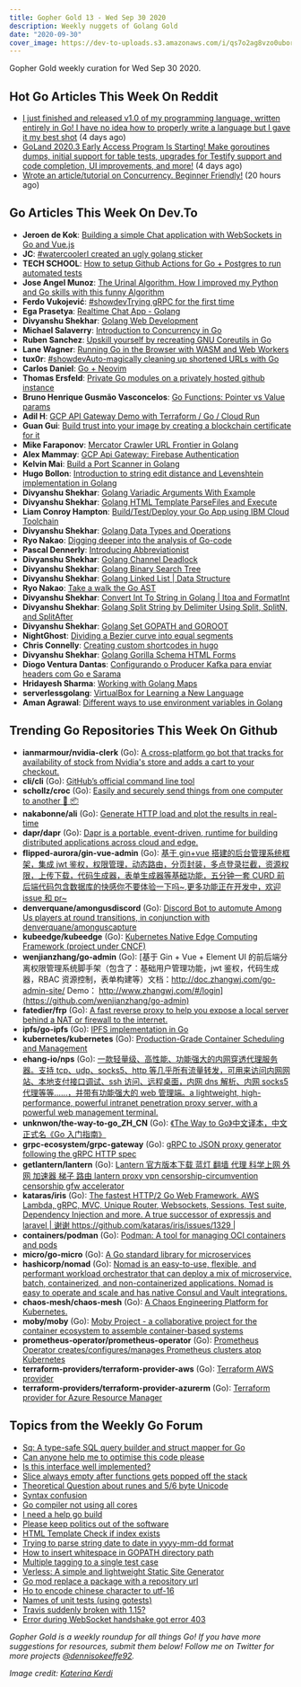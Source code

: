 ```yaml
---
title: Gopher Gold 13 - Wed Sep 30 2020
description: Weekly nuggets of Golang Gold
date: "2020-09-30"
cover_image: https://dev-to-uploads.s3.amazonaws.com/i/qs7o2ag8vzo0uborgc7v.png
---
```


Gopher Gold weekly curation for Wed Sep 30 2020.

## Hot Go Articles This Week On Reddit

- [I just finished and released v1.0 of my programming language, written entirely in Go! I have no idea how to properly write a language but I gave it my best shot](https://www.reddit.com/r/golang/comments/izgz5w/i_just_finished_and_released_v10_of_my/) (4 days ago)
- [GoLand 2020.3 Early Access Program Is Starting! Make goroutines dumps, initial support for table tests, upgrades for Testify support and code completion, UI improvements, and more!](https://www.reddit.com/r/golang/comments/izo4nu/goland_20203_early_access_program_is_starting/) (4 days ago)
- [Wrote an article/tutorial on Concurrency. Beginner Friendly!](https://www.reddit.com/r/golang/comments/j1xij2/wrote_an_articletutorial_on_concurrency_beginner/) (20 hours ago)

## Go Articles This Week On Dev.To

- **Jeroen de Kok**: [Building a simple Chat application with WebSockets in Go and Vue.js](https://dev.to/jeroendk/building-a-simple-chat-application-with-websockets-in-go-and-vue-js-gao)
- **JC**: [#watercoolerI created an ugly golang sticker](https://dev.to/pieohpah/i-created-an-ugly-golang-sticker-bhi)
- **TECH SCHOOL**: [How to setup Github Actions for Go + Postgres to run automated tests](https://dev.to/techschoolguru/how-to-setup-github-actions-for-go-postgres-to-run-automated-tests-81o)
- **Jose Angel Munoz**: [The Urinal Algorithm. How I improved my Python and Go skills with this funny Algorithm](https://dev.to/imjoseangel/the-urinal-algorithm-how-i-improved-my-python-and-go-skills-with-this-funny-algorithm-4bej)
- **Ferdo Vukojević**: [#showdevTrying gRPC for the first time](https://dev.to/fvukojevic/trying-grpc-for-the-first-time-304m)
- **Ega Prasetya**: [Realtime Chat App - Golang](https://dev.to/ga/realtime-chat-app-golang-5498)
- **Divyanshu Shekhar**: [Golang Web Development](https://dev.to/divshekhar/golang-web-development-4ane)
- **Michael Salaverry**: [Introduction to Concurrency in Go](https://dev.to/barakplasma/concurrency-in-go-5da)
- **Ruben Sanchez**: [Upskill yourself by recreating GNU Coreutils in Go](https://dev.to/rubenwap/upskill-yourself-by-recreating-gnu-coretools-in-go-9f5)
- **Lane Wagner**: [Running Go in the Browser with WASM and Web Workers](https://dev.to/wagslane/running-go-in-the-browser-with-wasm-and-web-workers-4ac8)
- **tux0r**: [#showdevAuto-magically cleaning up shortened URLs with Go](https://dev.to/tux0r/auto-magically-cleaning-up-shortened-urls-with-go-1fgh)
- **Carlos Daniel**: [Go + Neovim](https://dev.to/carlosdss/go-neovim-30n9)
- **Thomas Ersfeld**: [Private Go modules on a privately hosted github instance](https://dev.to/tersfeld/private-golang-modules-on-a-private-hosted-github-instance-4jnj)
- **Bruno Henrique Gusmão Vasconcelos**: [Go Functions: Pointer vs Value params](https://dev.to/brunohgv/go-functions-pointer-vs-value-params-8af)
- **Adil H**: [GCP API Gateway Demo with Terraform / Go / Cloud Run](https://dev.to/didil/gcp-api-gateway-demo-with-terraform-go-cloud-run-3o9e)
- **Guan Gui**: [Build trust into your image by creating a blockchain certificate for it](https://dev.to/guiguan/build-trust-into-your-image-by-creating-a-blockchain-certificate-for-it-4824)
- **Mike Faraponov**: [Mercator Crawler URL Frontier in Golang](https://dev.to/spacenomad/mercator-url-frontier-in-golang-15o2)
- **Alex Mammay**: [GCP Api Gateway: Firebase Authentication](https://dev.to/amammay/gcp-api-gateway-firebase-authentication-34j7)
- **Kelvin Mai**: [Build a Port Scanner in Golang](https://dev.to/kelvinmai/build-a-port-scanner-in-golang-149i)
- **Hugo Bollon**: [Introduction to string edit distance and Levenshtein implementation in Golang](https://dev.to/hbollon/introduction-to-string-edit-distance-and-levenshtein-implementation-in-golang-2l99)
- **Divyanshu Shekhar**: [Golang Variadic Arguments With Example](https://dev.to/divshekhar/golang-variadic-arguments-with-example-22c3)
- **Divyanshu Shekhar**: [Golang HTML Template ParseFiles and Execute](https://dev.to/divshekhar/golang-html-template-parsefiles-and-execute-2mh8)
- **Liam Conroy Hampton**: [Build/Test/Deploy your Go App using IBM Cloud Toolchain](https://dev.to/liamchampton/build-test-deploy-your-go-app-using-ibm-cloud-toolchain-1onc)
- **Divyanshu Shekhar**: [Golang Data Types and Operations](https://dev.to/divshekhar/golang-data-types-and-operations-28gk)
- **Ryo Nakao**: [Digging deeper into the analysis of Go-code](https://dev.to/nakabonne/digging-deeper-into-the-analysis-of-go-code-31af)
- **Pascal Dennerly**: [Introducing Abbreviationist](https://dev.to/dnnrly/introducing-abbreviationist-1lfm)
- **Divyanshu Shekhar**: [Golang Channel Deadlock](https://dev.to/divshekhar/golang-channel-deadlock-with-example-5203)
- **Divyanshu Shekhar**: [Golang Binary Search Tree](https://dev.to/divshekhar/golang-binary-search-tree-5fj7)
- **Divyanshu Shekhar**: [Golang Linked List | Data Structure](https://dev.to/divshekhar/golang-linked-list-data-structure-h20)
- **Ryo Nakao**: [Take a walk the Go AST](https://dev.to/nakabonne/take-a-walk-the-go-ast-e02)
- **Divyanshu Shekhar**: [Convert Int To String in Golang | Itoa and FormatInt](https://dev.to/divshekhar/convert-int-to-string-in-golang-itoa-and-formatint-710)
- **Divyanshu Shekhar**: [Golang Split String by Delimiter Using Split, SplitN, and SplitAfter](https://dev.to/divshekhar/golang-split-string-by-delimiter-using-split-splitn-and-splitafter-4aom)
- **Divyanshu Shekhar**: [Golang Set GOPATH and GOROOT](https://dev.to/divshekhar/golang-set-gopath-and-goroot-1l6o)
- **NightGhost**: [Dividing a Bezier curve into equal segments](https://dev.to/zergon321/dividing-a-bezier-curve-into-equal-segments-2hh8)
- **Chris Connelly**: [Creating custom shortcodes in hugo](https://dev.to/teamallnighter/creating-custom-shortcodes-in-hugo-30dg)
- **Divyanshu Shekhar**: [Golang Gorilla Schema HTML Forms](https://dev.to/divshekhar/golang-gorilla-schema-html-forms-1j3n)
- **Diogo Ventura Dantas**: [Configurando o Producer Kafka para enviar headers com Go e Sarama](https://dev.to/diogodantas/configurando-o-producer-kafka-para-enviar-headers-com-go-e-sarama-3bha)
- **Hridayesh Sharma**: [Working with Golang Maps](https://dev.to/vyasriday/working-with-golang-maps-148h)
- **serverlessgolang**: [VirtualBox for Learning a New Language](https://dev.to/serverlessgolang/virtualbox-for-learning-a-new-language-1g6l)
- **Aman Agrawal**: [Different ways to use environment variables in Golang](https://dev.to/loginradius/different-ways-to-use-environment-variables-in-golang-cg6)

## Trending Go Repositories This Week On Github

- **ianmarmour/nvidia-clerk** (Go): [A cross-platform go bot that tracks for availability of stock from Nvidia's store and adds a cart to your checkout.](https://github.com/ianmarmour/nvidia-clerk)
- **cli/cli** (Go): [GitHub’s official command line tool](https://github.com/cli/cli)
- **schollz/croc** (Go): [Easily and securely send things from one computer to another 🐊 📦](https://github.com/schollz/croc)
- **nakabonne/ali** (Go): [Generate HTTP load and plot the results in real-time](https://github.com/nakabonne/ali)
- **dapr/dapr** (Go): [Dapr is a portable, event-driven, runtime for building distributed applications across cloud and edge.](https://github.com/dapr/dapr)
- **flipped-aurora/gin-vue-admin** (Go): [基于 gin+vue 搭建的后台管理系统框架，集成 jwt 鉴权，权限管理，动态路由，分页封装，多点登录拦截，资源权限，上传下载，代码生成器，表单生成器等基础功能，五分钟一套 CURD 前后端代码包含数据库的快感你不要体验一下吗~,更多功能正在开发中，欢迎 issue 和 pr~](https://github.com/flipped-aurora/gin-vue-admin)
- **denverquane/amongusdiscord** (Go): [Discord Bot to automute Among Us players at round transitions, in conjunction with denverquane/amonguscapture](https://github.com/denverquane/amongusdiscord)
- **kubeedge/kubeedge** (Go): [Kubernetes Native Edge Computing Framework (project under CNCF)](https://github.com/kubeedge/kubeedge)
- **wenjianzhang/go-admin** (Go): [基于 Gin + Vue + Element UI 的前后端分离权限管理系统脚手架（包含了：基础用户管理功能，jwt 鉴权，代码生成器，RBAC 资源控制，表单构建等）文档：http://doc.zhangwj.com/go-admin-site/ Demo： http://www.zhangwj.com/#/login](https://github.com/wenjianzhang/go-admin)
- **fatedier/frp** (Go): [A fast reverse proxy to help you expose a local server behind a NAT or firewall to the internet.](https://github.com/fatedier/frp)
- **ipfs/go-ipfs** (Go): [IPFS implementation in Go](https://github.com/ipfs/go-ipfs)
- **kubernetes/kubernetes** (Go): [Production-Grade Container Scheduling and Management](https://github.com/kubernetes/kubernetes)
- **ehang-io/nps** (Go): [一款轻量级、高性能、功能强大的内网穿透代理服务器。支持 tcp、udp、socks5、http 等几乎所有流量转发，可用来访问内网网站、本地支付接口调试、ssh 访问、远程桌面，内网 dns 解析、内网 socks5 代理等等……，并带有功能强大的 web 管理端。a lightweight, high-performance, powerful intranet penetration proxy server, with a powerful web management terminal.](https://github.com/ehang-io/nps)
- **unknwon/the-way-to-go_ZH_CN** (Go): [《The Way to Go》中文译本，中文正式名《Go 入门指南》](https://github.com/unknwon/the-way-to-go_ZH_CN)
- **grpc-ecosystem/grpc-gateway** (Go): [gRPC to JSON proxy generator following the gRPC HTTP spec](https://github.com/grpc-ecosystem/grpc-gateway)
- **getlantern/lantern** (Go): [Lantern 官方版本下载 蓝灯 翻墙 代理 科学上网 外网 加速器 梯子 路由 lantern proxy vpn censorship-circumvention censorship gfw accelerator](https://github.com/getlantern/lantern)
- **kataras/iris** (Go): [The fastest HTTP/2 Go Web Framework. AWS Lambda, gRPC, MVC, Unique Router, Websockets, Sessions, Test suite, Dependency Injection and more. A true successor of expressjs and laravel | 谢谢 https://github.com/kataras/iris/issues/1329 |](https://github.com/kataras/iris)
- **containers/podman** (Go): [Podman: A tool for managing OCI containers and pods](https://github.com/containers/podman)
- **micro/go-micro** (Go): [A Go standard library for microservices](https://github.com/micro/go-micro)
- **hashicorp/nomad** (Go): [Nomad is an easy-to-use, flexible, and performant workload orchestrator that can deploy a mix of microservice, batch, containerized, and non-containerized applications. Nomad is easy to operate and scale and has native Consul and Vault integrations.](https://github.com/hashicorp/nomad)
- **chaos-mesh/chaos-mesh** (Go): [A Chaos Engineering Platform for Kubernetes.](https://github.com/chaos-mesh/chaos-mesh)
- **moby/moby** (Go): [Moby Project - a collaborative project for the container ecosystem to assemble container-based systems](https://github.com/moby/moby)
- **prometheus-operator/prometheus-operator** (Go): [Prometheus Operator creates/configures/manages Prometheus clusters atop Kubernetes](https://github.com/prometheus-operator/prometheus-operator)
- **terraform-providers/terraform-provider-aws** (Go): [Terraform AWS provider](https://github.com/terraform-providers/terraform-provider-aws)
- **terraform-providers/terraform-provider-azurerm** (Go): [Terraform provider for Azure Resource Manager](https://github.com/terraform-providers/terraform-provider-azurerm)

## Topics from the Weekly Go Forum

- [Sq: A type-safe SQL query builder and struct mapper for Go](https://forum.golangbridge.org/t/sq-a-type-safe-sql-query-builder-and-struct-mapper-for-go/20714)
- [Can anyone help me to optimise this code please](https://forum.golangbridge.org/t/can-anyone-help-me-to-optimise-this-code-please/20696)
- [Is this interface well implemented?](https://forum.golangbridge.org/t/is-this-interface-well-implemented/20700)
- [Slice always empty after functions gets popped off the stack](https://forum.golangbridge.org/t/slice-always-empty-after-functions-gets-popped-off-the-stack/20677)
- [Theoretical Question about runes and 5/6 byte Unicode](https://forum.golangbridge.org/t/theoretical-question-about-runes-and-5-6-byte-unicode/20706)
- [Syntax confusion](https://forum.golangbridge.org/t/syntax-confusion/20680)
- [Go compiler not using all cores](https://forum.golangbridge.org/t/go-compiler-not-using-all-cores/20722)
- [I need a help go build](https://forum.golangbridge.org/t/i-need-a-help-go-build/20704)
- [Please keep politics out of the software](https://forum.golangbridge.org/t/please-keep-politics-out-of-the-software/20719)
- [HTML Template Check if index exists](https://forum.golangbridge.org/t/html-template-check-if-index-exists/20675)
- [Trying to parse string date to date in yyyy-mm-dd format](https://forum.golangbridge.org/t/trying-to-parse-string-date-to-date-in-yyyy-mm-dd-format/20685)
- [How to insert whitespace in GOPATH directory path](https://forum.golangbridge.org/t/how-to-insert-whitespace-in-gopath-directory-path/20682)
- [Multiple tagging to a single test case](https://forum.golangbridge.org/t/multiple-tagging-to-a-single-test-case/20716)
- [Verless: A simple and lightweight Static Site Generator](https://forum.golangbridge.org/t/verless-a-simple-and-lightweight-static-site-generator/20705)
- [Go mod replace a package with a repository url](https://forum.golangbridge.org/t/go-mod-replace-a-package-with-a-repository-url/20676)
- [Ho to encode chinese character to utf-16](https://forum.golangbridge.org/t/ho-to-encode-chinese-character-to-utf-16/20720)
- [Names of unit tests (using gotests)](https://forum.golangbridge.org/t/names-of-unit-tests-using-gotests/20683)
- [Travis suddenly broken with 1.15?](https://forum.golangbridge.org/t/travis-suddenly-broken-with-1-15/20721)
- [Error during WebSocket handshake got error 403](https://forum.golangbridge.org/t/error-during-websocket-handshake-got-error-403/20727)

_Gopher Gold is a weekly roundup for all things Go! If you have more suggestions for resources, submit them below! Follow me on Twitter for more projects [@dennisokeeffe92](https://twitter.com/dennisokeeffe92)._

_Image credit: [Katerina Kerdi](https://unsplash.com/@katekerdi)_
